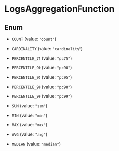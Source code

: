 # LogsAggregationFunction

## Enum

- `COUNT` (value: `"count"`)

- `CARDINALITY` (value: `"cardinality"`)

- `PERCENTILE_75` (value: `"pc75"`)

- `PERCENTILE_90` (value: `"pc90"`)

- `PERCENTILE_95` (value: `"pc95"`)

- `PERCENTILE_98` (value: `"pc98"`)

- `PERCENTILE_99` (value: `"pc99"`)

- `SUM` (value: `"sum"`)

- `MIN` (value: `"min"`)

- `MAX` (value: `"max"`)

- `AVG` (value: `"avg"`)

- `MEDIAN` (value: `"median"`)
